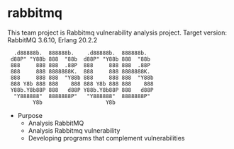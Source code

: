 # rabbitmq
This team project is Rabbitmq vulnerability analysis project.
Target version: RabbitMQ 3.6.10, Erlang 20.2.2

```
  .d88888b.  888888b.    .d88888b.  888888b.   
 d88P" "Y88b 888  "88b  d88P" "Y88b 888  "88b  
 888     888 888  .88P  888     888 888  .88P  
 888     888 8888888K.  888     888 8888888K.  
 888     888 888  "Y88b 888     888 888  "Y88b 
 888 Y8b 888 888    888 888 Y8b 888 888    888 
 Y88b.Y8b88P 888   d88P Y88b.Y8b88P 888   d88P 
  "Y888888"  8888888P"   "Y888888"  8888888P"  
        Y8b                    Y8b             
```

- Purpose
    - Analysis RabbitMQ
    - Analysis Rabbitmq vulnerability
    - Developing programs that complement vulnerabilities
